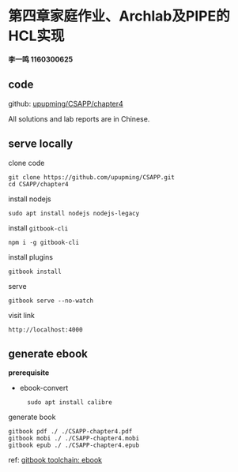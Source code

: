 # 第四章家庭作业、Archlab及PIPE的HCL实现

**李一鸣	1160300625**

## code

github: [upupming/CSAPP/chapter4](https://github.com/upupming/CSAPP/tree/master/chapter4)

All solutions and lab reports are in Chinese.

## serve locally

clone code

	git clone https://github.com/upupming/CSAPP.git
	cd CSAPP/chapter4

install nodejs

	sudo apt install nodejs nodejs-legacy

install `gitbook-cli`

	npm i -g gitbook-cli

install plugins

	gitbook install

serve

	gitbook serve --no-watch

visit link

	http://localhost:4000

## generate ebook

**prerequisite**

- ebook-convert

		sudo apt install calibre

generate book

	gitbook pdf ./ ./CSAPP-chapter4.pdf
	gitbook mobi ./ ./CSAPP-chapter4.mobi
	gitbook epub ./ ./CSAPP-chapter4.epub


ref: [gitbook toolchain: ebook](https://toolchain.gitbook.com/ebook.html)


